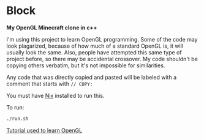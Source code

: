 # Block

**My OpenGL Minecraft clone in c++**

I'm using this project to learn OpenGL programming.
Some of the code may look plagarized, because of how much
of a standard OpenGL is, it will usually look the same.
Also, people have attempted this same type of project before,
so there may be accidental crossover. My code shouldn't be
copying others verbatim, but it's not impossible for similarities.

Any code that was directly copied and pasted will be labeled with a comment that starts with `// COPY:`

You must have [Nix](https://nixos.org/) installed to run this.

To run:

```bash
./run.sh
```

[Tutorial used to learn OpenGL](https://en.wikibooks.org/wiki/OpenGL_Programming)